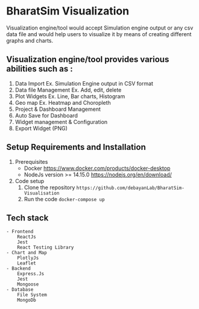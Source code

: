 # BharatSim Visualization

Visualization engine/tool would accept Simulation engine output or any csv data file and would help users to visualize it by means of creating different graphs and charts.

## Visualization engine/tool provides various abilities such as :

1. Data Import Ex. Simulation Engine output in CSV format
2. Data file Management Ex. Add, edit, delete
3. Plot Widgets Ex. Line, Bar charts, Histogram
4. Geo map Ex. Heatmap and Choropleth
5. Project & Dashboard Management
6. Auto Save for Dashboard
7. Widget management & Configuration
8. Export Widget (PNG)

## Setup Requirements and Installation

1. Prerequisites
    - Docker
      https://www.docker.com/products/docker-desktop
    - NodeJs version >= 14.15.0 https://nodejs.org/en/download/
2. Code setup
    1. Clone the repository
       `https://github.com/debayanLab/BharatSim-Visualisation`
    2. Run the code `docker-compose up`

## Tech stack

    - Frontend
        ReactJs
        Jest
        React Testing Library
    - Chart and Map
        PlotlyJs
        Leaflet
    - Backend
        Express.Js
        Jest
        Mongoose
    - Database
        File System
        MongoDb
